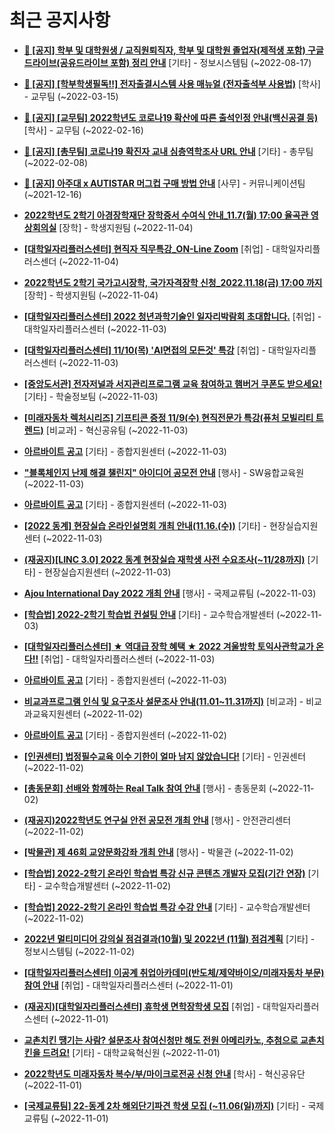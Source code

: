 # 최근 공지사항

* **[📌 [공지] 학부 및 대학원생 / 교직원퇴직자, 학부 및 대학원 졸업자(제적생 포함) 구글드라이브(공유드라이브 포함) 정리 안내](http://ajou.ac.kr/kr/ajou/notice.do?mode=view&amp;articleNo=202858&amp;article.offset=0&amp;articleLimit=30)**
 [기타] - 정보시스템팀 (~2022-08-17)

* **[📌 [공지] [학부학생필독!!] 전자출결시스템 사용 매뉴얼 (전자출석부 사용법)](http://ajou.ac.kr/kr/ajou/notice.do?mode=view&amp;articleNo=192571&amp;article.offset=0&amp;articleLimit=30)**
 [학사] - 교무팀 (~2022-03-15)

* **[📌 [공지] [교무팀] 2022학년도 코로나19 확산에 따른 출석인정 안내(백신공결 등)](http://ajou.ac.kr/kr/ajou/notice.do?mode=view&amp;articleNo=180913&amp;article.offset=0&amp;articleLimit=30)**
 [학사] - 교무팀 (~2022-02-16)

* **[📌 [공지] [총무팀] 코로나19 확진자 교내 심층역학조사 URL 안내](http://ajou.ac.kr/kr/ajou/notice.do?mode=view&amp;articleNo=180493&amp;article.offset=0&amp;articleLimit=30)**
 [기타] - 총무팀 (~2022-02-08)

* **[📌 [공지] 아주대 x AUTISTAR 머그컵 구매 방법 안내](http://ajou.ac.kr/kr/ajou/notice.do?mode=view&amp;articleNo=147976&amp;article.offset=0&amp;articleLimit=30)**
 [사무] - 커뮤니케이션팀 (~2021-12-16)

* **[2022학년도 2학기 아경장학재단 장학증서 수여식 안내_11.7(월) 17:00 율곡관 영상회의실](http://ajou.ac.kr/kr/ajou/notice.do?mode=view&amp;articleNo=205995&amp;article.offset=0&amp;articleLimit=30)**
 [장학] - 학생지원팀 (~2022-11-04)

* **[[대학일자리플러스센터] 현직자 직무특강_ON-Line Zoom](http://ajou.ac.kr/kr/ajou/notice.do?mode=view&amp;articleNo=205994&amp;article.offset=0&amp;articleLimit=30)**
 [취업] - 대학일자리플러스센더 (~2022-11-04)

* **[2022학년도 2학기 국가고시장학, 국가자격장학 신청_2022.11.18(금) 17:00 까지](http://ajou.ac.kr/kr/ajou/notice.do?mode=view&amp;articleNo=205981&amp;article.offset=0&amp;articleLimit=30)**
 [장학] - 학생지원팀 (~2022-11-04)

* **[[대학일자리플러스센터] 2022 청년과학기술인 일자리박람회 초대합니다.](http://ajou.ac.kr/kr/ajou/notice.do?mode=view&amp;articleNo=205958&amp;article.offset=0&amp;articleLimit=30)**
 [취업] - 대학일자리플러스센터 (~2022-11-03)

* **[[대학일자리플러스센터] 11/10(목) &#x27;AI면접의 모든것&#x27; 특강](http://ajou.ac.kr/kr/ajou/notice.do?mode=view&amp;articleNo=205955&amp;article.offset=0&amp;articleLimit=30)**
 [취업] - 대학일자리플러스센터 (~2022-11-03)

* **[[중앙도서관] 전자저널과 서지관리프로그램 교육 참여하고 햄버거 쿠폰도 받으세요!](http://ajou.ac.kr/kr/ajou/notice.do?mode=view&amp;articleNo=205948&amp;article.offset=0&amp;articleLimit=30)**
 [기타] - 학술정보팀 (~2022-11-03)

* **[[미래자동차 렉처시리즈] 기프티콘 증정 11/9(수) 현직전문가 특강(퓨처 모빌리티 트렌드)](http://ajou.ac.kr/kr/ajou/notice.do?mode=view&amp;articleNo=205943&amp;article.offset=0&amp;articleLimit=30)**
 [비교과] - 혁신공유팀 (~2022-11-03)

* **[아르바이트 공고](http://ajou.ac.kr/kr/ajou/notice.do?mode=view&amp;articleNo=205941&amp;article.offset=0&amp;articleLimit=30)**
 [기타] - 종합지원센터 (~2022-11-03)

* **[&quot;블록체인지 난제 해결 챌린지&quot; 아이디어 공모전 안내](http://ajou.ac.kr/kr/ajou/notice.do?mode=view&amp;articleNo=205939&amp;article.offset=0&amp;articleLimit=30)**
 [행사] - SW융합교육원 (~2022-11-03)

* **[아르바이트 공고](http://ajou.ac.kr/kr/ajou/notice.do?mode=view&amp;articleNo=205936&amp;article.offset=0&amp;articleLimit=30)**
 [기타] - 종합지원센터 (~2022-11-03)

* **[[2022 동계] 현장실습 온라인설명회 개최 안내(11.16.(수))](http://ajou.ac.kr/kr/ajou/notice.do?mode=view&amp;articleNo=205929&amp;article.offset=0&amp;articleLimit=30)**
 [기타] - 현장실습지원센터 (~2022-11-03)

* **[(재공지)[LINC 3.0] 2022 동계 현장실습 재학생 사전 수요조사(~11/28까지)](http://ajou.ac.kr/kr/ajou/notice.do?mode=view&amp;articleNo=205917&amp;article.offset=0&amp;articleLimit=30)**
 [기타] - 현장실습지원센터 (~2022-11-03)

* **[Ajou International Day 2022 개최 안내](http://ajou.ac.kr/kr/ajou/notice.do?mode=view&amp;articleNo=205908&amp;article.offset=0&amp;articleLimit=30)**
 [행사] - 국제교류팀 (~2022-11-03)

* **[[학습법] 2022-2학기 학습법 컨설팅 안내](http://ajou.ac.kr/kr/ajou/notice.do?mode=view&amp;articleNo=205903&amp;article.offset=0&amp;articleLimit=30)**
 [기타] - 교수학습개발센터 (~2022-11-03)

* **[[대학일자리플러스센터] ★ 역대급 장학 혜택 ★ 2022 겨울방학 토익사관학교가 온다!!](http://ajou.ac.kr/kr/ajou/notice.do?mode=view&amp;articleNo=205902&amp;article.offset=0&amp;articleLimit=30)**
 [취업] - 대학일자리플러스센터 (~2022-11-03)

* **[아르바이트 공고](http://ajou.ac.kr/kr/ajou/notice.do?mode=view&amp;articleNo=205893&amp;article.offset=0&amp;articleLimit=30)**
 [기타] - 종합지원센터 (~2022-11-03)

* **[비교과프로그램 인식 및 요구조사 설문조사 안내(11.01~11.31까지)](http://ajou.ac.kr/kr/ajou/notice.do?mode=view&amp;articleNo=205866&amp;article.offset=0&amp;articleLimit=30)**
 [비교과] - 비교과교육지원센터 (~2022-11-02)

* **[아르바이트 공고](http://ajou.ac.kr/kr/ajou/notice.do?mode=view&amp;articleNo=205858&amp;article.offset=0&amp;articleLimit=30)**
 [기타] - 종합지원센터 (~2022-11-02)

* **[[인권센터] 법정필수교육 이수 기한이 얼마 남지 않았습니다!](http://ajou.ac.kr/kr/ajou/notice.do?mode=view&amp;articleNo=205854&amp;article.offset=0&amp;articleLimit=30)**
 [기타] - 인권센터 (~2022-11-02)

* **[[총동문회] 선배와 함께하는 Real Talk 참여 안내](http://ajou.ac.kr/kr/ajou/notice.do?mode=view&amp;articleNo=205853&amp;article.offset=0&amp;articleLimit=30)**
 [행사] - 총동문회 (~2022-11-02)

* **[(재공지)2022학년도 연구실 안전 공모전 개최 안내](http://ajou.ac.kr/kr/ajou/notice.do?mode=view&amp;articleNo=205846&amp;article.offset=0&amp;articleLimit=30)**
 [행사] - 안전관리센터 (~2022-11-02)

* **[[박물관] 제 46회 교양문화강좌 개최 안내](http://ajou.ac.kr/kr/ajou/notice.do?mode=view&amp;articleNo=205836&amp;article.offset=0&amp;articleLimit=30)**
 [행사] - 박물관 (~2022-11-02)

* **[[학습법] 2022-2학기 온라인 학습법 특강 신규 콘텐츠 개발자 모집(기간 연장)](http://ajou.ac.kr/kr/ajou/notice.do?mode=view&amp;articleNo=205834&amp;article.offset=0&amp;articleLimit=30)**
 [기타] - 교수학습개발센터 (~2022-11-02)

* **[[학습법] 2022-2학기 온라인 학습법 특강 수강 안내](http://ajou.ac.kr/kr/ajou/notice.do?mode=view&amp;articleNo=205833&amp;article.offset=0&amp;articleLimit=30)**
 [기타] - 교수학습개발센터 (~2022-11-02)

* **[2022년 멀티미디어 강의실 점검결과(10월) 및 2022년 (11월) 점검계획](http://ajou.ac.kr/kr/ajou/notice.do?mode=view&amp;articleNo=205825&amp;article.offset=0&amp;articleLimit=30)**
 [기타] - 정보시스템팀 (~2022-11-02)

* **[[대학일자리플러스센터] 이공계 취업아카데미(반도체/제약바이오/미래자동차 부문) 참여 안내](http://ajou.ac.kr/kr/ajou/notice.do?mode=view&amp;articleNo=205811&amp;article.offset=0&amp;articleLimit=30)**
 [취업] - 대학일자리플러스센터 (~2022-11-01)

* **[(재공지)[대학일자리플러스센터] 휴학생 면학장학생 모집](http://ajou.ac.kr/kr/ajou/notice.do?mode=view&amp;articleNo=205794&amp;article.offset=0&amp;articleLimit=30)**
 [취업] - 대학일자리플러스센터 (~2022-11-01)

* **[교촌치킨 땡기는 사람? 설문조사 참여신청만 해도 전원 아메리카노, 추첨으로 교촌치킨을 드려요!](http://ajou.ac.kr/kr/ajou/notice.do?mode=view&amp;articleNo=205785&amp;article.offset=0&amp;articleLimit=30)**
 [기타] - 대학교육혁신원 (~2022-11-01)

* **[2022학년도 미래자동차 복수/부/마이크로전공 신청 안내](http://ajou.ac.kr/kr/ajou/notice.do?mode=view&amp;articleNo=205781&amp;article.offset=0&amp;articleLimit=30)**
 [학사] - 혁신공유단 (~2022-11-01)

* **[[국제교류팀] 22-동계 2차 해외단기파견 학생 모집 (~11.06(일)까지)](http://ajou.ac.kr/kr/ajou/notice.do?mode=view&amp;articleNo=205779&amp;article.offset=0&amp;articleLimit=30)**
 [기타] - 국제교류팀 (~2022-11-01)
